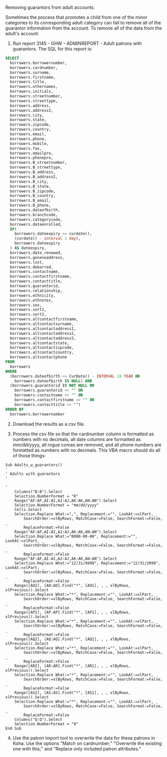 Removing guarantors from adult accounts.

Sometimes the process that promotes a child from one of the minor categories to its corresponding adult category can fail to remove all of the guarantor information from the account.  To remove all of the data from the adult's account:

1. Run report 3145 - GHW - ADMINREPORT - Adult patrons with guarantors.  The SQL for this report is:

```SQL
SELECT
  borrowers.borrowernumber,
  borrowers.cardnumber,
  borrowers.surname,
  borrowers.firstname,
  borrowers.title,
  borrowers.othernames,
  borrowers.initials,
  borrowers.streetnumber,
  borrowers.streettype,
  borrowers.address,
  borrowers.address2,
  borrowers.city,
  borrowers.state,
  borrowers.zipcode,
  borrowers.country,
  borrowers.email,
  borrowers.phone,
  borrowers.mobile,
  borrowers.fax,
  borrowers.emailpro,
  borrowers.phonepro,
  borrowers.B_streetnumber,
  borrowers.B_streettype,
  borrowers.B_address,
  borrowers.B_address2,
  borrowers.B_city,
  borrowers.B_state,
  borrowers.B_zipcode,
  borrowers.B_country,
  borrowers.B_email,
  borrowers.B_phone,
  borrowers.dateofbirth,
  borrowers.branchcode,
  borrowers.categorycode,
  borrowers.dateenrolled,
  IF(
    borrowers.dateexpiry >= curdate(),
    (curdate() - interval 1 day),
    borrowers.dateexpiry
  ) AS dateexpiry,
  borrowers.date_renewed,
  borrowers.gonenoaddress,
  borrowers.lost,
  borrowers.debarred,
  borrowers.contactname,
  borrowers.contactfirstname,
  borrowers.contacttitle,
  borrowers.guarantorid,
  borrowers.relationship,
  borrowers.ethnicity,
  borrowers.ethnotes,
  borrowers.sex,
  borrowers.sort1,
  borrowers.sort2,
  borrowers.altcontactfirstname,
  borrowers.altcontactsurname,
  borrowers.altcontactaddress1,
  borrowers.altcontactaddress2,
  borrowers.altcontactaddress3,
  borrowers.altcontactstate,
  borrowers.altcontactzipcode,
  borrowers.altcontactcountry,
  borrowers.altcontactphone
FROM
  borrowers
WHERE
  (borrowers.dateofbirth <= CurDate() - INTERVAL 18 YEAR OR
    borrowers.dateofbirth IS NULL) AND
  (borrowers.guarantorid IS NOT NULL OR
    borrowers.guarantorid <> "" OR
    borrowers.contactname <> "" OR
    borrowers.contactfirstname <> "" OR
    borrowers.contacttitle <> "")
ORDER BY
  borrowers.borrowernumber
```

2. Download the results as a csv file.

3. Process the csv file so that the cardnumber column is formatted as numbers with no decimals, all date columns are formatted as mm/dd/yyyy, all rogue comas are removed, and all phone numbers are formatted as numbers with no decimals.  This VBA macro should do all of those things:

```Visual Basic
Sub Adults_w_guarantors()
'
' Adults with guarantors
'

'
    Columns("B:B").Select
    Selection.NumberFormat = "0"
    Range("AF:AF,AI:AI,AJ:AJ,AK:AK,AN:AN").Select
    Selection.NumberFormat = "mm/dd/yyyy"
    Cells.Select
    Selection.Replace What:=",", Replacement:="", LookAt:=xlPart, _
        SearchOrder:=xlByRows, MatchCase:=False, SearchFormat:=False, _
        ReplaceFormat:=False
    Range("AF:AF,AI:AI,AJ:AJ,AK:AK,AN:AN").Select
    Selection.Replace What:="0000-00-00", Replacement:="", LookAt:=xlPart, _
        SearchOrder:=xlByRows, MatchCase:=False, SearchFormat:=False, _
        ReplaceFormat:=False
    Range("AF:AF,AI:AI,AJ:AJ,AK:AK,AN:AN").Select
    Selection.Replace What:="12/31/9999", Replacement:="12/31/2099", LookAt:=xlPart, _
        SearchOrder:=xlByRows, MatchCase:=False, SearchFormat:=False, _
        ReplaceFormat:=False
    Range([AO2], [AO:AO].Find("*", [AO1], , , xlByRows, xlPrevious)).Select
    Selection.Replace What:="*", Replacement:="", LookAt:=xlPart, _
        SearchOrder:=xlByRows, MatchCase:=False, SearchFormat:=False, _
        ReplaceFormat:=False
    Range([AP2], [AP:AP].Find("*", [AP1], , , xlByRows, xlPrevious)).Select
    Selection.Replace What:="*", Replacement:="", LookAt:=xlPart, _
        SearchOrder:=xlByRows, MatchCase:=False, SearchFormat:=False, _
        ReplaceFormat:=False
    Range([AQ2], [AQ:AQ].Find("*", [AQ1], , , xlByRows, xlPrevious)).Select
    Selection.Replace What:="*", Replacement:="", LookAt:=xlPart, _
        SearchOrder:=xlByRows, MatchCase:=False, SearchFormat:=False, _
        ReplaceFormat:=False
    Range([AR2], [AR:AR].Find("*", [AR1], , , xlByRows, xlPrevious)).Select
    Selection.Replace What:="*", Replacement:="", LookAt:=xlPart, _
        SearchOrder:=xlByRows, MatchCase:=False, SearchFormat:=False, _
        ReplaceFormat:=False
    Range([AS2], [AS:AS].Find("*", [AS1], , , xlByRows, xlPrevious)).Select
    Selection.Replace What:="*", Replacement:="", LookAt:=xlPart, _
        SearchOrder:=xlByRows, MatchCase:=False, SearchFormat:=False, _
        ReplaceFormat:=False
    Columns("Q:Q").Select
    Selection.NumberFormat = "0"
End Sub
```



4. Use the patron import tool to overwrite the data for these patrons in Koha.  Use the options "Match on cardnumber;" "Overwrite the existing one with this;" and "Replace only included patron attributes."
